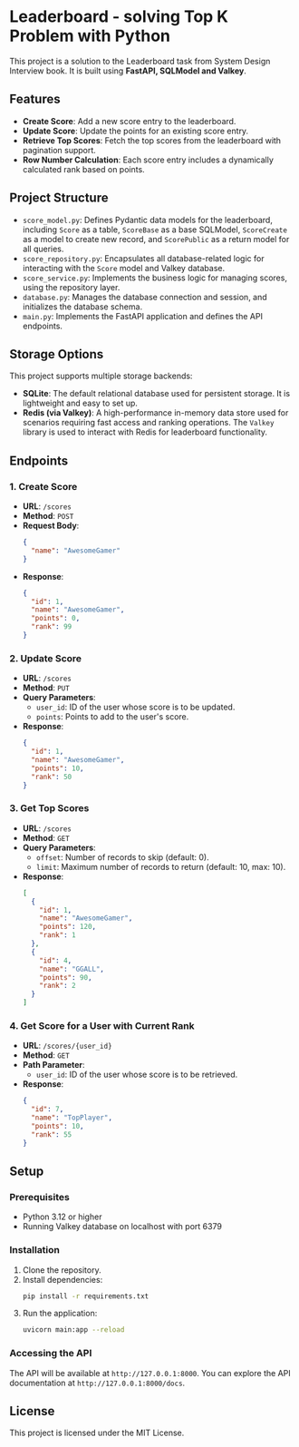 # Leaderboard - solving Top K Problem with Python

This project is a solution to the Leaderboard task from System Design Interview book. It is built using **FastAPI, SQLModel and Valkey**.

## Features

- **Create Score**: Add a new score entry to the leaderboard.
- **Update Score**: Update the points for an existing score entry.
- **Retrieve Top Scores**: Fetch the top scores from the leaderboard with pagination support.
- **Row Number Calculation**: Each score entry includes a dynamically calculated rank based on points.

## Project Structure

- `score_model.py`: Defines Pydantic data models for the leaderboard, including `Score` as a table, `ScoreBase` as a base SQLModel, `ScoreCreate` as a model to create new record, and `ScorePublic` as a return model for all queries.
- `score_repository.py`: Encapsulates all database-related logic for interacting with the `Score` model and Valkey database.
- `score_service.py`: Implements the business logic for managing scores, using the repository layer.
- `database.py`: Manages the database connection and session, and initializes the database schema.
- `main.py`: Implements the FastAPI application and defines the API endpoints.

## Storage Options

This project supports multiple storage backends:

- **SQLite**: The default relational database used for persistent storage. It is lightweight and easy to set up.
- **Redis (via Valkey)**: A high-performance in-memory data store used for scenarios requiring fast access and ranking operations. The `Valkey` library is used to interact with Redis for leaderboard functionality.

## Endpoints

### 1. Create Score
- **URL**: `/scores`
- **Method**: `POST`
- **Request Body**:
  ```json
  {
    "name": "AwesomeGamer"
  }
  ```
- **Response**:
  ```json
  {
    "id": 1,
    "name": "AwesomeGamer",
    "points": 0,
    "rank": 99
  }
  ```

### 2. Update Score
- **URL**: `/scores`
- **Method**: `PUT`
- **Query Parameters**:
  - `user_id`: ID of the user whose score is to be updated.
  - `points`: Points to add to the user's score.
- **Response**:
  ```json
  {
    "id": 1,
    "name": "AwesomeGamer",
    "points": 10,
    "rank": 50
  }
  ```

### 3. Get Top Scores
- **URL**: `/scores`
- **Method**: `GET`
- **Query Parameters**:
  - `offset`: Number of records to skip (default: 0).
  - `limit`: Maximum number of records to return (default: 10, max: 10).
- **Response**:
  ```json
  [
    {
      "id": 1,
      "name": "AwesomeGamer",
      "points": 120,
      "rank": 1
    },
    {
      "id": 4,
      "name": "GGALL",
      "points": 90,
      "rank": 2
    }
  ]
  ```

### 4. Get Score for a User with Current Rank
- **URL**: `/scores/{user_id}`
- **Method**: `GET`
- **Path Parameter**:
  - `user_id`: ID of the user whose score is to be retrieved.
- **Response**:
  ```json
  {
    "id": 7,
    "name": "TopPlayer",
    "points": 10,
    "rank": 55
  }
  ```

## Setup

### Prerequisites
- Python 3.12 or higher
- Running Valkey database on localhost with port 6379

### Installation
1. Clone the repository.
2. Install dependencies:
   ```bash
   pip install -r requirements.txt
   ```
3. Run the application:
   ```bash
   uvicorn main:app --reload
   ```

### Accessing the API
The API will be available at `http://127.0.0.1:8000`. You can explore the API documentation at `http://127.0.0.1:8000/docs`.

## License
This project is licensed under the MIT License.